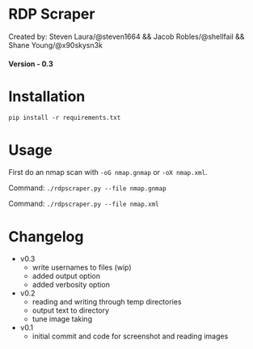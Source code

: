 # RDP Scraper

Created by: Steven Laura/@steven1664 && Jacob Robles/@shellfail && Shane Young/@x90skysn3k

#### Version - 0.3

# Installation

```pip install -r requirements.txt```

# Usage

First do an nmap scan with ```-oG nmap.gnmap``` or ```-oX nmap.xml```.

Command: ```./rdpscraper.py --file nmap.gnmap```

Command: ```./rdpscraper.py --file nmap.xml```

# Changelog
* v0.3
    * write usernames to files (wip)
    * added output option
    * added verbosity option
* v0.2
    * reading and writing through temp directories
    * output text to directory
    * tune image taking
* v0.1
    * initial commit and code for screenshot and reading images
